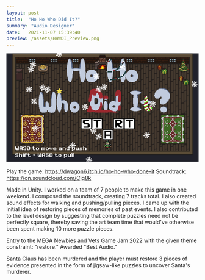 ```yaml
---
layout: post
title:  "Ho Ho Who Did It?"
summary: "Audio Designer"
date:   2021-11-07 15:39:40
preview: /assets/HHWDI_Preview.png
---
```


![Picture 1](/assets/HHWDI_Full.png)

Play the game: https://dwagon6.itch.io/ho-ho-who-done-it
Soundtrack: https://on.soundcloud.com/Cjg8k

Made in Unity. I worked on a team of 7 people to make this game in one weekend. I composed the soundtrack, creating 7 tracks total. I also created sound effects for walking and pushing/pulling pieces. I came up with the initial idea of restoring pieces of memories of past events. I also contributed to the level design by suggesting that complete puzzles need not be perfectly square, thereby saving the art team time that would've otherwise been spent making 10 more puzzle pieces.

Entry to the MEGA Newbies and Vets Game Jam 2022 with the given theme constraint: "restore." Awarded "Best Audio."

Santa Claus has been murdered and the player must restore 3 pieces of evidence presented in the form of jigsaw-like puzzles to uncover Santa's murderer.
